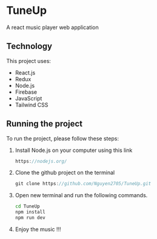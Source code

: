 # TuneUp
A react music player web application

## Technology
This project uses:

- React.js
- Redux
- Node.js
- Firebase
- JavaScript
- Tailwind CSS

## Running the project

To run the project, please follow these steps:
1. Install Node.js on your computer using this link
   ```js
   https://nodejs.org/
   ```
2. Clone the github project on the terminal
   ```js
   git clone https://github.com/Nguyen2705/TuneUp.git

3. Open new terminal and run the following commands.
   ```sh
   cd TuneUp
   npm install 
   npm run dev

4. Enjoy the music !!!